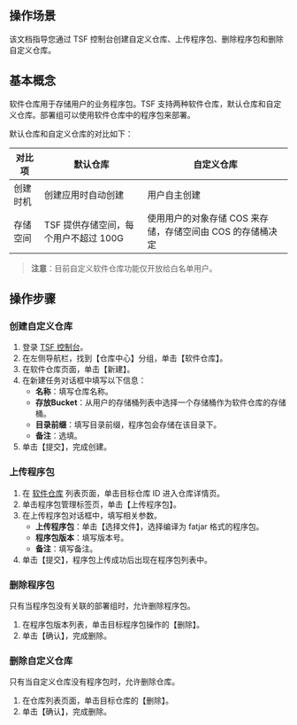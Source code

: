 
## 操作场景
该文档指导您通过 TSF 控制台创建自定义仓库、上传程序包、删除程序包和删除自定义仓库。

## 基本概念
软件仓库用于存储用户的业务程序包。TSF 支持两种软件仓库，默认仓库和自定义仓库。部署组可以使用软件仓库中的程序包来部署。

默认仓库和自定义仓库的对比如下：

|对比项|默认仓库|自定义仓库|
|----|-----|----|
|创建时机|创建应用时自动创建|用户自主创建|
|存储空间|TSF 提供存储空间，每个用户不超过 100G|使用用户的对象存储 COS 来存储，存储空间由 COS 的存储桶决定|

> **注意**：目前自定义软件仓库功能仅开放给白名单用户。

## 操作步骤
### 创建自定义仓库
1. 登录 [TSF 控制台](https://console.cloud.tencent.com/tsf/index)。
2. 在左侧导航栏，找到【仓库中心】分组，单击【软件仓库】。
3. 在软件仓库页面，单击【新建】。
4. 在新建任务对话框中填写以下信息：
   - **名称**：填写仓库名称。
   - **存放Bucket**：从用户的存储桶列表中选择一个存储桶作为软件仓库的存储桶。
   - **目录前缀**：填写目录前缀，程序包会存储在该目录下。
   - **备注**：选填。
5. 单击【提交】，完成创建。

### 上传程序包
1. 在 [软件仓库](https://console.cloud.tencent.com/tsf/package) 列表页面，单击目标仓库 ID 进入仓库详情页。
2. 单击程序包管理标签页，单击【上传程序包】。
3. 在上传程序包对话框中，填写相关参数。
   - **上传程序包**：单击【选择文件】，选择编译为 fatjar 格式的程序包。
   - **程序包版本**：填写版本号。
   - **备注**：填写备注。
4. 单击【提交】，程序包上传成功后出现在程序包列表中。

### 删除程序包
只有当程序包没有关联的部署组时，允许删除程序包。
1. 在程序包版本列表，单击目标程序包操作的【删除】。
2. 单击【确认】，完成删除。

### 删除自定义仓库
只有当自定义仓库没有程序包时，允许删除仓库。
1. 在仓库列表页面，单击目标仓库的【删除】。
2. 单击【确认】，完成删除。
